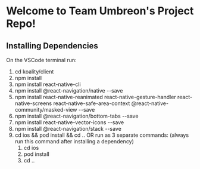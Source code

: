 # Welcome to Team Umbreon's Project Repo!

## Installing Dependencies

On the VSCode terminal run:

1. cd koality/client
2. npm install
3. npm install react-native-cli
4. npm install @react-navigation/native --save
5. npm install react-native-reanimated react-native-gesture-handler react-native-screens react-native-safe-area-context @react-native-community/masked-view --save
6. npm install @react-navigation/bottom-tabs --save
7. npm install react-native-vector-icons --save
8. npm install @react-navigation/stack --save
9. cd ios && pod install && cd .. OR run as 3 separate commands: (always run this command after installing a dependency)
    1. cd ios
    2. pod install
    3. cd ..
